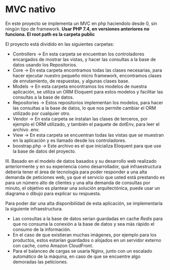 # MVC nativo

En este proyecto se implementa un MVC en php haciendolo desde 0, sin ningún tipo de framework. **Usar PHP 7.4, en versiones anteriores no funciona. El root path es la carpeta public**

El proyecto está dividido en las siguientes carpetas:

* Controllers -> En esta carpeta se encuentran los controladores encargados de mostrar las vistas, y hacer las consultas a la base de datos usando los Repositorios. 
* Core -> En esta carpeta encontramos todas las clases necesarias, para hacer ejecutar nuestro pequeño micro framework, encontramos clases de enrutamiento, de respuestas, y algunas clases base.
* Models -> En esta carpeta encontramos los modelos de nuestra aplicación, se utiliza un ORM Eloquent para estos modelos y facilitar las consultas a la base de datos.
* Repositories -> Estos repositorios implementan los modelos, para hacer las consultas a la base de datos, lo que nos permite cambiar el ORM utilizado por cualquier otro.
* Vendor -> En esta carpeta se instalan las clases de terceros, por ejemplo el ORM utilizado, y también el paquete de dotEnv, para leer el archivo .env.
* View -> En esta carpeta se encuentran todas las vistas que se muestran en la aplicación y es llamado desde los controladores.
* boostrap.php -> Este archivo es el que inicializa Eloquent para que use la base de datos del proyecto.

III. Basado en el modelo de datos basados y su desarrollo web realizado anteriormente y en su experiencia como desarrollador, qué infraestructura debería tener el área de tecnología para poder responder a una alta demanda de peticiones web, ya que el servicio que usted está prestando es para un número alto de clientes y una alta demanda de consultas por minuto, el objetivo es plantear una solución arquitectónica, puede usar un diagrama o dibujo para explicar su respuesta.

Para poder dar una alta disponibilidad de esta aplicación, se implementaría la siguiente infraestructura.

* Las consultas a la base de datos serian guardadas en cache *Redis* para que no consuma la conexión a la base de datos y sea más rápido el consumo de la información.
* En el caso de que existieran muchas imágenes, por ejemplo para los productos, estos estarían guardados o alojados en un servidor externo con cache, como Amazon CloudFront.
* Para el balanceo de cargas se usaría Nginx, junto con un escalado automático de la máquina, en caso de que se encuentre algo demoradas las peticiones.